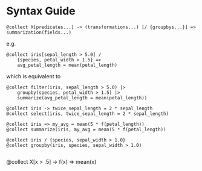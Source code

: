 
<a id='Syntax-Guide-1'></a>

# Syntax Guide


```
@collect X[predicates...] -> (transformations...) [/ {groupbys...}] => summarization(fields...)
```


e.g.


```
@collect iris[sepal_length > 5.0] /
    {species, petal_width > 1.5} =>
    avg_petal_length = mean(petal_length)
```


which is equivalent to


```
@collect filter(iris, sepal_length > 5.0) |>
    groupby(species, petal_width > 1.5) |>
    summarize(avg_petal_length = mean(petal_length))
```


```
@collect iris -> twice_sepal_length = 2 * sepal_length
@collect select(iris, twice_sepal_length = 2 * sepal_length)

```


```
@collect iris => my_avg = mean(5 * f(petal_length))
@collect summarize(iris, my_avg = mean(5 * f(petal_length))
```


```
@collect iris / {species, sepal_width > 1.0}
@collect groupby(iris, species, sepal_width > 1.0)


```


@collect X[x > .5] -> f(x) => mean(x)


```

```

